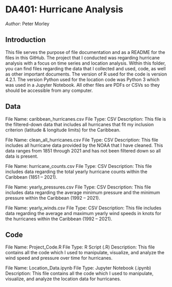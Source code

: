 # DA401: Hurricane Analysis

*Author*: Peter Morley

## Introduction
This file serves the purpose of file documentation and as a README for the files in this GitHub. The project that I conducted was regarding hurricane analysis with a focus on time series and location analysis. Within this folder, you can find files regarding the data that I collected and used, code, as well as other important documents. The version of R used for the code is version 4.2.1. The version Python used for the location code was Python 3 which was used in a Jupyter Notebook. All other files are PDFs or CSVs so they should be accessible from any computer. 


## Data
File Name: caribbean_hurricanes.csv
File Type: CSV 
Description: This file is the filtered-down data that includes all hurricanes that fit my inclusion 
             criterion (latitude & longitude limits) for the Caribbean. 

File Name: clean_all_hurricanes.csv
File Type: CSV
Description: This file includes all hurricane data provided by the NOAA that I have cleaned. 
             This data ranges from 1851 through 2021 and has not been filtered down so all data 
             is present. 

File Name: hurricane_counts.csv
File Type: CSV
Description: This file includes data regarding the total yearly hurricane counts within the 
             Caribbean (1851 – 2021). 

File Name: yearly_pressures.csv
File Type: CSV
Description: This file includes data regarding the average minimum pressure and the minimum 
             pressure within the Caribbean (1992 – 2021). 

File Name: yearly_winds.csv
File Type: CSV
Description: This file includes data regarding the average and maximum yearly wind speeds in 
             knots for the hurricanes within the Caribbean (1992 – 2021). 

## Code
File Name: Project_Code.R
File Type: R Script (.R)
Description: This file contains all the code which I used to manipulate, visualize, and analyze the 
  	         wind speed and pressure over time for hurricanes. 

File Name: Location_Data.ipynb
File Type: Jupyter Notebook (.ipynb)
Description: This file contains all the code which I used to manipulate, visualize, and analyze the 
  	         location data for hurricanes. 

